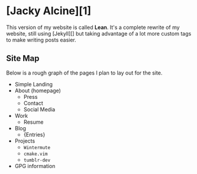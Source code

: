 # [Jacky Alcine][1]

This version of my website is called **Lean**. It's a complete rewrite of my
website, still using [Jekyll][] but taking advantage of a lot more custom tags
to make writing posts easier.

## Site Map

Below is a rough graph of the pages I plan to lay out for the site. 

  - Simple Landing
  - About (homepage)
    * Press
    * Contact
    * Social Media
  - Work
    * Resume
  - Blog
    * {Entries}
  - Projects
    * `Wintermute`
    * `cmake.vim`
    * `tumblr-dev`
  - GPG information
